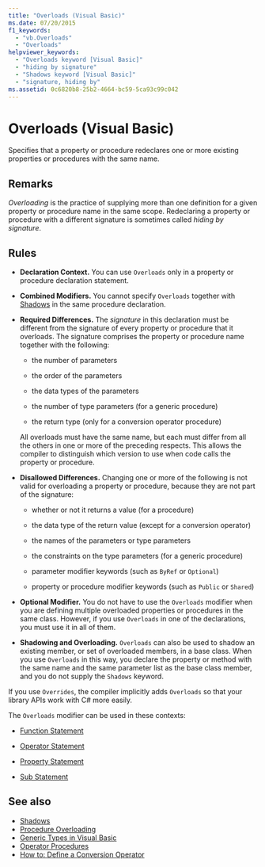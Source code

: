 ```yaml
---
title: "Overloads (Visual Basic)"
ms.date: 07/20/2015
f1_keywords:
  - "vb.Overloads"
  - "Overloads"
helpviewer_keywords:
  - "Overloads keyword [Visual Basic]"
  - "hiding by signature"
  - "Shadows keyword [Visual Basic]"
  - "signature, hiding by"
ms.assetid: 0c6820b8-25b2-4664-bc59-5ca93c99c042
---
```

# Overloads (Visual Basic)

Specifies that a property or procedure redeclares one or more existing properties or procedures with the same name.

## Remarks

*Overloading* is the practice of supplying more than one definition for a given property or procedure name in the same scope. Redeclaring a property or procedure with a different signature is sometimes called *hiding by signature*.

## Rules

- **Declaration Context.** You can use `Overloads` only in a property or procedure declaration statement.

- **Combined Modifiers.** You cannot specify `Overloads` together with [Shadows](../../../visual-basic/language-reference/modifiers/shadows.md) in the same procedure declaration.

- **Required Differences.** The *signature* in this declaration must be different from the signature of every property or procedure that it overloads. The signature comprises the property or procedure name together with the following:

  - the number of parameters

  - the order of the parameters

  - the data types of the parameters

  - the number of type parameters (for a generic procedure)

  - the return type (only for a conversion operator procedure)

  All overloads must have the same name, but each must differ from all the others in one or more of the preceding respects. This allows the compiler to distinguish which version to use when code calls the property or procedure.

- **Disallowed Differences.** Changing one or more of the following is not valid for overloading a property or procedure, because they are not part of the signature:

  - whether or not it returns a value (for a procedure)

  - the data type of the return value (except for a conversion operator)

  - the names of the parameters or type parameters

  - the constraints on the type parameters (for a generic procedure)

  - parameter modifier keywords (such as `ByRef` or `Optional`)

  - property or procedure modifier keywords (such as `Public` or `Shared`)

- **Optional Modifier.** You do not have to use the `Overloads` modifier when you are defining multiple overloaded properties or procedures in the same class. However, if you use `Overloads` in one of the declarations, you must use it in all of them.

- **Shadowing and Overloading.** `Overloads` can also be used to shadow an existing member, or set of overloaded members, in a base class. When you use `Overloads` in this way, you declare the property or method with the same name and the same parameter list as the base class member, and you do not supply the `Shadows` keyword.

If you use `Overrides`, the compiler implicitly adds `Overloads` so that your library APIs work with C# more easily.

The `Overloads` modifier can be used in these contexts:

- [Function Statement](../../../visual-basic/language-reference/statements/function-statement.md)

- [Operator Statement](../../../visual-basic/language-reference/statements/operator-statement.md)

- [Property Statement](../../../visual-basic/language-reference/statements/property-statement.md)

- [Sub Statement](../../../visual-basic/language-reference/statements/sub-statement.md)

## See also

- [Shadows](../../../visual-basic/language-reference/modifiers/shadows.md)
- [Procedure Overloading](../../../visual-basic/programming-guide/language-features/procedures/procedure-overloading.md)
- [Generic Types in Visual Basic](../../../visual-basic/programming-guide/language-features/data-types/generic-types.md)
- [Operator Procedures](../../../visual-basic/programming-guide/language-features/procedures/operator-procedures.md)
- [How to: Define a Conversion Operator](../../../visual-basic/programming-guide/language-features/procedures/how-to-define-a-conversion-operator.md)
